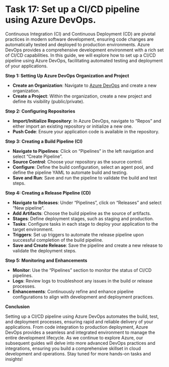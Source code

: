 # Task 17: Set up a CI/CD pipeline using Azure DevOps.

Continuous Integration (CI) and Continuous Deployment (CD) are pivotal practices in modern software development, ensuring code changes are automatically tested and deployed to production environments. Azure DevOps provides a comprehensive development environment with a rich set of CI/CD capabilities. In this guide, we will explore how to set up a CI/CD pipeline using Azure DevOps, facilitating automated testing and deployment of your applications.

**Step 1: Setting Up Azure DevOps Organization and Project**

- **Create an Organization**: Navigate to [Azure DevOps](https://dev.azure.com/) and create a new organization.
- **Create a Project**: Within the organization, create a new project and define its visibility (public/private).

**Step 2: Configuring Repositories**

- **Import/Initialize Repository**: In Azure DevOps, navigate to “Repos” and either import an existing repository or initialize a new one.
- **Push Code**: Ensure your application code is available in the repository.

**Step 3: Creating a Build Pipeline (CI)**

- **Navigate to Pipelines**: Click on “Pipelines” in the left navigation and select “Create Pipeline”.
- **Source Control**: Choose your repository as the source control.
- **Configure**: Define the build configuration, select an agent pool, and define the pipeline YAML to automate build and testing.
- **Save and Run**: Save and run the pipeline to validate the build and test steps.

**Step 4: Creating a Release Pipeline (CD)**

- **Navigate to Releases**: Under “Pipelines”, click on “Releases” and select “New pipeline”.
- **Add Artifacts**: Choose the build pipeline as the source of artifacts.
- **Stages**: Define deployment stages, such as staging and production.
- **Tasks**: Configure tasks in each stage to deploy your application to the target environment.
- **Triggers**: Set up triggers to automate the release pipeline upon successful completion of the build pipeline.
- **Save and Create Release**: Save the pipeline and create a new release to validate the deployment steps.

**Step 5: Monitoring and Enhancements**

- **Monitor**: Use the “Pipelines” section to monitor the status of CI/CD pipelines.
- **Logs**: Review logs to troubleshoot any issues in the build or release processes.
- **Enhancements**: Continuously refine and enhance pipeline configurations to align with development and deployment practices.

**Conclusion**

Setting up a CI/CD pipeline using Azure DevOps automates the build, test, and deployment processes, ensuring rapid and reliable delivery of your applications. From code integration to production deployment, Azure DevOps provides a seamless and integrated environment to manage the entire development lifecycle. As we continue to explore Azure, our subsequent guides will delve into more advanced DevOps practices and integrations, ensuring you build a comprehensive skillset in cloud development and operations. Stay tuned for more hands-on tasks and insights!